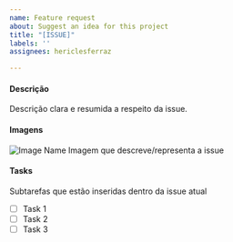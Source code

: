 ```yaml
---
name: Feature request
about: Suggest an idea for this project
title: "[ISSUE]"
labels: ''
assignees: hericlesferraz

---
```


#### Descrição
Descrição clara e resumida a respeito da issue.

#### Imagens
![Image Name](link)
Imagem que descreve/representa a issue

#### Tasks
Subtarefas que estão inseridas dentro da issue atual
- [ ] Task 1
- [ ] Task 2
- [ ] Task 3
